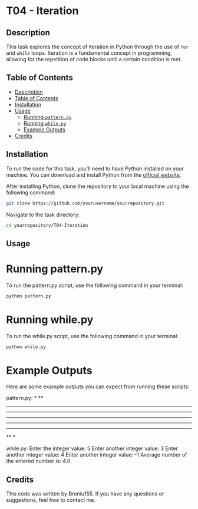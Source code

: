 # T04 - Iteration

## Description
This task explores the concept of iteration in Python through the use of `for` and `while` loops. Iteration is a fundamental concept in programming, allowing for the repetition of code blocks until a certain condition is met.

## Table of Contents
- [Description](#description)
- [Table of Contents](#table-of-contents)
- [Installation](#installation)
- [Usage](#usage)
  - [Running `pattern.py`](#running-patternpy)
  - [Running `while.py`](#running-whilepy)
  - [Example Outputs](#example-outputs)
- [Credits](#credits)

## Installation
To run the code for this task, you'll need to have Python installed on your machine. You can download and install Python from the [official website](https://www.python.org/downloads/).

After installing Python, clone the repository to your local machine using the following command:
```sh
git clone https://github.com/yourusername/yourrepository.git
```

Navigate to the task directory:
```sh
cd yourrepository/T04-Iteration
```

## Usage
# Running pattern.py
To run the pattern.py script, use the following command in your terminal:
```sh
python pattern.py
```

# Running while.py
To run the while.py script, use the following command in your terminal:
```sh
python while.py
```
# Example Outputs
Here are some example outputs you can expect from running these scripts:

pattern.py:
*
**
***
****
*****
****
***
**
*

while.py:
Enter the integer value: 5
Enter another integer value: 3
Enter another integer value: 4
Enter another integer value: -1
Average number of the entered number is: 4.0

## Credits
This code was written by Broniu155. If you have any questions or suggestions, feel free to contact me.